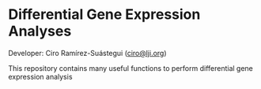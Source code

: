 # Differential Gene Expression Analyses

Developer: Ciro Ramírez-Suástegui (ciro@lji.org)

This repository contains many useful functions to perform differential
gene expression analysis
